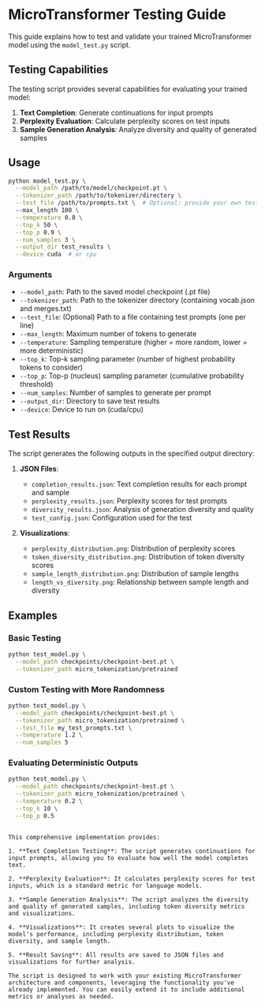 # MicroTransformer Testing Guide

This guide explains how to test and validate your trained MicroTransformer model using the `model_test.py` script.

## Testing Capabilities

The testing script provides several capabilities for evaluating your trained model:

1. **Text Completion**: Generate continuations for input prompts
2. **Perplexity Evaluation**: Calculate perplexity scores on test inputs
3. **Sample Generation Analysis**: Analyze diversity and quality of generated samples

## Usage

```bash
python model_test.py \
  --model_path /path/to/model/checkpoint.pt \
  --tokenizer_path /path/to/tokenizer/directory \
  --test_file /path/to/prompts.txt \  # Optional: provide your own test prompts
  --max_length 100 \
  --temperature 0.8 \
  --top_k 50 \
  --top_p 0.9 \
  --num_samples 3 \
  --output_dir test_results \
  --device cuda  # or cpu
```


### Arguments

- `--model_path`: Path to the saved model checkpoint (.pt file)
- `--tokenizer_path`: Path to the tokenizer directory (containing vocab.json and merges.txt)
- `--test_file`: (Optional) Path to a file containing test prompts (one per line)
- `--max_length`: Maximum number of tokens to generate
- `--temperature`: Sampling temperature (higher = more random, lower = more deterministic)
- `--top_k`: Top-k sampling parameter (number of highest probability tokens to consider)
- `--top_p`: Top-p (nucleus) sampling parameter (cumulative probability threshold)
- `--num_samples`: Number of samples to generate per prompt
- `--output_dir`: Directory to save test results
- `--device`: Device to run on (cuda/cpu)

## Test Results

The script generates the following outputs in the specified output directory:

1. **JSON Files**:
   - `completion_results.json`: Text completion results for each prompt and sample
   - `perplexity_results.json`: Perplexity scores for test prompts
   - `diversity_results.json`: Analysis of generation diversity and quality
   - `test_config.json`: Configuration used for the test

2. **Visualizations**:
   - `perplexity_distribution.png`: Distribution of perplexity scores
   - `token_diversity_distribution.png`: Distribution of token diversity scores
   - `sample_length_distribution.png`: Distribution of sample lengths
   - `length_vs_diversity.png`: Relationship between sample length and diversity

## Examples

### Basic Testing

```bash
python test_model.py \
  --model_path checkpoints/checkpoint-best.pt \
  --tokenizer_path micro_tokenization/pretrained
```

### Custom Testing with More Randomness

```bash
python test_model.py \
  --model_path checkpoints/checkpoint-best.pt \
  --tokenizer_path micro_tokenization/pretrained \
  --test_file my_test_prompts.txt \
  --temperature 1.2 \
  --num_samples 5
```

### Evaluating Deterministic Outputs

```bash
python test_model.py \
  --model_path checkpoints/checkpoint-best.pt \
  --tokenizer_path micro_tokenization/pretrained \
  --temperature 0.2 \
  --top_k 10 \
  --top_p 0.5
```
```

This comprehensive implementation provides:

1. **Text Completion Testing**: The script generates continuations for input prompts, allowing you to evaluate how well the model completes text.

2. **Perplexity Evaluation**: It calculates perplexity scores for test inputs, which is a standard metric for language models.

3. **Sample Generation Analysis**: The script analyzes the diversity and quality of generated samples, including token diversity metrics and visualizations.

4. **Visualizations**: It creates several plots to visualize the model's performance, including perplexity distribution, token diversity, and sample length.

5. **Result Saving**: All results are saved to JSON files and visualizations for further analysis.

The script is designed to work with your existing MicroTransformer architecture and components, leveraging the functionality you've already implemented. You can easily extend it to include additional metrics or analyses as needed.